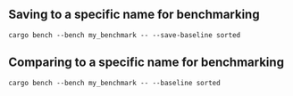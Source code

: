 ## Saving to a specific name for benchmarking
```
cargo bench --bench my_benchmark -- --save-baseline sorted
```

## Comparing to a specific name for benchmarking
```
cargo bench --bench my_benchmark -- --baseline sorted
```
